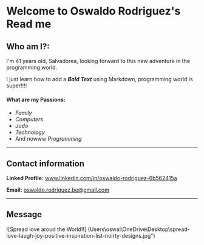 # Welcome to Oswaldo Rodriguez's Read me

## Who am I?:
I'm 41 years old, Salvadorea, looking forward to this new adventure in the programming world.

I just learn how to add a **_Bold Text_** using Markdown, programming world is super!!!! 


#### What are my Passions: 

 - _Family_
 - _Computers_
 - _Judo_
 - _Technology_
 - And nowww _Programming_
 
 ---
 ## Contact information
 
 **Linked Profile:** www.linkedin.com/in/oswaldo-rodriguez-6b562415a
 
 **Email:** <oswaldo.rodriguez.be@gmail.com>
 
 ---

## Message

![Spread love aroud the World!!] (Users\oswal\OneDrive\Desktop\spread-love-laugh-joy-positive-inspiration-list-noirty-designs.jpg")
